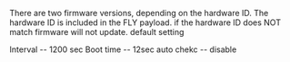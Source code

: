 There are two firmware versions, depending on the hardware ID. The hardware ID is included in the  FLY payload. if the hardware ID does NOT match firmware will not update. 
default setting 

Interval -- 1200 sec 
Boot time -- 12sec 
auto chekc -- disable 
